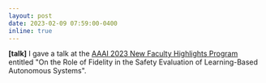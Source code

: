 ```yaml
---
layout: post
date: 2023-02-09 07:59:00-0400
inline: true
---
```



**[talk]** I gave a talk at the [AAAI 2023 New Faculty Highlights Program](https://aaai.org/Conferences/AAAI-23/new-faculty-highlights-cfp/) entitled "On the Role of Fidelity in the Safety Evaluation of Learning-Based Autonomous Systems".
